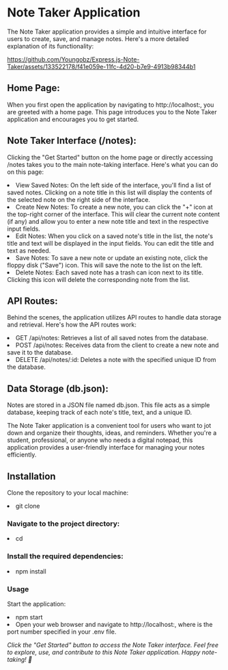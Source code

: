# Note Taker Application

The Note Taker application provides a simple and intuitive interface for users to create, save, and manage notes. Here's a more detailed explanation of its functionality:


https://github.com/Youngobz/Express.js-Note-Taker/assets/133522178/f41e059e-11fc-4d20-b7e9-4913b98344b1




## Home Page:

When you first open the application by navigating to http://localhost:<PORT>, you are greeted with a home page. This page introduces you to the Note Taker application and encourages you to get started.

## Note Taker Interface (/notes):

Clicking the "Get Started" button on the home page or directly accessing /notes takes you to the main note-taking interface. Here's what you can do on this page:

<li> View Saved Notes: On the left side of the interface, you'll find a list of saved notes. Clicking on a note title in this list will display the contents of the selected note on the right side of the interface.

<li>Create New Notes: To create a new note, you can click the "+" icon at the top-right corner of the interface. This will clear the current note content (if any) and allow you to enter a new note title and text in the respective input fields.

<li>Edit Notes: When you click on a saved note's title in the list, the note's title and text will be displayed in the input fields. You can edit the title and text as needed.

<li>Save Notes: To save a new note or update an existing note, click the floppy disk ("Save") icon. This will save the note to the list on the left.

<li>Delete Notes: Each saved note has a trash can icon next to its title. Clicking this icon will delete the corresponding note from the list.

## API Routes:

Behind the scenes, the application utilizes API routes to handle data storage and retrieval. Here's how the API routes work:

<li>GET /api/notes: Retrieves a list of all saved notes from the database.
<li>POST /api/notes: Receives data from the client to create a new note and save it to the database.
<li>DELETE /api/notes/:id: Deletes a note with the specified unique ID from the database.

## Data Storage (db.json):

Notes are stored in a JSON file named db.json. This file acts as a simple database, keeping track of each note's title, text, and a unique ID.

The Note Taker application is a convenient tool for users who want to jot down and organize their thoughts, ideas, and reminders. Whether you're a student, professional, or anyone who needs a digital notepad, this application provides a user-friendly interface for managing your notes efficiently.

## Installation

Clone the repository to your local machine:

<li>git clone <repository-url>

### Navigate to the project directory:

<li>cd <project-directory>

### Install the required dependencies:

<li>npm install

### Usage

Start the application:

<li>npm start
<li>Open your web browser and navigate to http://localhost:<PORT>, where <PORT> is the port number specified in your .env file.

_Click the "Get Started" button to access the Note Taker interface. Feel free to explore, use, and contribute to this Note Taker application. Happy note-taking! 📝_
